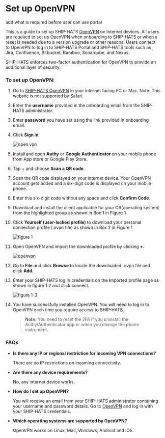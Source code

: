 # Set up OpenVPN

add what is required before user can use portal

This is a guide to set up SHIP-HATS [OpenVPN](https://vpn.ship.gov.sg) on Internet devices. All users are required to set up OpenVPN when onboarding to SHIP-HATS or when a reset is needed due to a version upgrade or other reasons. Users connect to OpenVPN to log in to SHIP-HATS Portal and SHIP-HATS tools such as Jira, Confluence, Bitbucket, Bamboo, Sonarqube, and Nexus.

SHIP-HATS enforces two-factor authentication for OpenVPN to provide an additional layer of security.

### To set up OpenVPN:

1. Go to [SHIP-HATS OpenVPN](https://vpn.ship.gov.sg/) in your internet facing PC or Mac.
Note: This website is not supported by Safari.
1. Enter the **username** provided in the onboarding email from the SHIP-HATS administrator.
1. Enter **password** you have set using the link provided in onboarding email.
1. Click **Sign In**.

    ![open vpn](openvpn11.png  ':size=60%')

1. Install and open **Authy** or **Google Authenticator** on your mobile phone from App store or Google Play Store.
1. Tap + and choose **Scan a QR code**.
1. Scan the QR code displayed on your internet device. Your OpenVPN account gets added and a six-digit code is displayed on your mobile phone.
1. Enter this six-digit code without any space and click **Confirm Code**.
1. Download and install the client applicable for your OS(operating system) from the highlighted group as shown in Box 1 in Figure 1
1. Click **Yourself (user-locked profile)** to download your personal connection profile (.ovpn file) as shown in Box 2 in Figure 1

    ![figure 1](openvpnchoose.png  ':size=60%')

1. Open OpenVPN and import the downloaded profile by clicking **+**. 

    ![openvpn](openvpn1up.png  ':size=60%')

1. Go to **File** and click **Browse** to locate the downloaded .ovpn file and click **Add**.
1. Enter your SHIP-HATS log in credentials on the Imported profile page as shown in figure 1.2 and click connect.

    ![figure 1-3](openvpn22.png  ':size=60%')

1. You have successfully installed OpenVPN. You will need to log in to OpenVPN each time you require access to SHIP-HATS.

    >**Note:** You need to reset the 2FA if you uninstall the Authy/Authenticator app or when you change the phone instrument.

### FAQs
- **Is there any IP or regional restriction for incoming VPN connections?**
    
    There are no IP restrictions on incoming connectivity.
- **Are there any device requirements?** 
    
    No, any internet device works.
- **How do I set up OpenVPN?** 
    
    You will receive an email from your SHIP-HATS administrator containing your username and password details. Go to <a href="https://vpn.ship.gov.sg/">OpenVPN</a> and log in with your SHIP-HATS credentials.
- **Which operating systems are supported by OpenVPN?**

    OpenVPN works on Linux, Mac, Windows, Android and iOS.